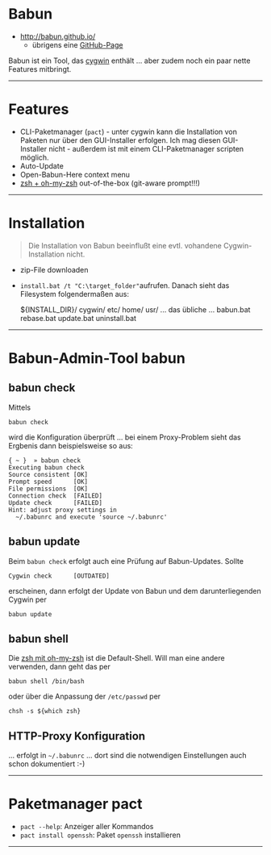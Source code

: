 # Babun
* http://babun.github.io/
  * übrigens eine [GitHub-Page](githubPages.md)

Babun ist ein Tool, das [cygwin](cygwin.md) enthält ... aber zudem noch ein paar nette Features mitbringt. 

---

# Features

* CLI-Paketmanager (``pact``) - unter cygwin kann die Installation von Paketen nur über den GUI-Installer erfolgen. Ich mag diesen GUI-Installer nicht - außerdem ist mit einem CLI-Paketmanager scripten möglich.
* Auto-Update
* Open-Babun-Here context menu 
* [zsh + oh-my-zsh](zsh.md) out-of-the-box (git-aware prompt!!!)

---

# Installation
> Die Installation von Babun beeinflußt eine evtl. vohandene Cygwin-Installation nicht.

* zip-File downloaden
* ``install.bat /t "C:\target_folder"``aufrufen. Danach sieht das Filesystem folgendermaßen aus:

    ${INSTALL_DIR}/
      cygwin/
        etc/
        home/
        usr/
        ... das übliche ...
      babun.bat
      rebase.bat
      update.bat
      uninstall.bat

---

# Babun-Admin-Tool babun
## babun check
Mittels

    babun check
    
wird die Konfiguration überprüft ... bei einem Proxy-Problem sieht das Ergbenis dann beispielsweise so aus:

    { ~ }  » babun check                                                                            
    Executing babun check
    Source consistent [OK]
    Prompt speed      [OK]
    File permissions  [OK]
    Connection check  [FAILED]
    Update check      [FAILED]
    Hint: adjust proxy settings in 
      ~/.babunrc and execute 'source ~/.babunrc'

## babun update
Beim ``babun check`` erfolgt auch eine Prüfung auf Babun-Updates. Sollte

    Cygwin check      [OUTDATED]

erscheinen, dann erfolgt der Update von Babun und dem darunterliegenden Cygwin per 

    babun update

## babun shell
Die [zsh mit oh-my-zsh](zsh.md) ist die Default-Shell. Will man eine andere verwenden, dann geht das per 

    babun shell /bin/bash 
    
oder über die Anpassung der ``/etc/passwd`` per 

    chsh -s ${which zsh}

## HTTP-Proxy Konfiguration
... erfolgt in ``~/.babunrc`` ... dort sind die notwendigen Einstellungen auch schon dokumentiert :-)

---

# Paketmanager pact
* ``pact --help``: Anzeiger aller Kommandos
* ``pact install openssh``: Paket ``openssh`` installieren

---


